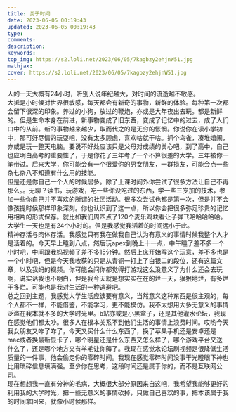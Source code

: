 ```yaml
---
title: 关于时间
date: 2023-06-05 00:19:43
updated: 2023-06-05 00:19:43
type:
comments:
description:
keywords:
top_img: https://s2.loli.net/2023/06/05/7kagbzy2ehjnW51.jpg
mathjax:
cover: https://s2.loli.net/2023/06/05/7kagbzy2ehjnW51.jpg
---
```

人的一天大概有24小时，听别人说年纪越大，对时间的流逝越不敏感。<br/>
大抵是小时候对世界很敏感，每天都会有新奇的事物，新鲜的体验。每种第一次都会留下很深的印象。养过的小狗，放过的鞭炮，亦或是大年夜出去玩。都是新鲜的。但是生命本身在前进，新事物变成了旧东西，变成了记忆中的过去，成了人们口中的从前。新的事物越来越少，取而代之的是无穷的怅惘。你说你在读小学初中，那可好尽情的玩耍吧，没有太多顾虑，喜欢啥就干啥。抓个鸟雀，凑堆嬉闹，亦或是玩一整天电脑。要说不好处应该只是父母对成绩的关心吧，到了高中，自己也应明白高考的重要性了，于是你花了三年考了一个不算很差的大学。三年被你一笔带过。后来大学，你可能会有一个很爱你的男女朋友，一群损友，可能会点一些杂七杂八不知道有什么用的技能。<br/>
但是还是你自己一个人的时候居多。除了上课时间外你尝试了很多方法让自己不再那么。。无聊？读书，玩游戏，吃一些你没吃过的东西，学一些三岁加的技术，参加一些你自己并不喜欢的所谓的社团活动。很多次尝试也都是第一次，但是并不会像孩提时候那样印象深刻。你也认识到了这一点，所以你会把很多弥足珍贵的记忆用相片的形式保存。就比如我们周四点了120个麦乐鸡块看让子弹飞哈哈哈哈哈。<br/>
大学生一天也是有24个小时的。但是我感觉我活着的时间远小于此。<br/>
精神存活与肉体存活。我感觉只有我在做我自己认为有意义的事情时候我整个人才是活着的。今天早上睡到八点，然后玩apex到晚上十一点，中午睡了差不多一个小时吧，中间跟我妈视频了差不多15分钟。然后上床开始写这个玩意，差不多也是一个小时吧，但是今天我收获的只是从青铜一打上了白银二的段位，还有这篇文章，以及我妈的视频。你可能会问你都觉得打游戏这么没意义了为什么还会去玩啊，说实话我也不明白，但是我今天就是想实实在在的烂一天，狠狠地烂，有多烂干多烂。可能也是我对生活的一种逃避吧。<br/>
总之回到主题，我感觉大学生活应该要有意义，当然意义这种东西是很主观的，每个人都不一样，不能借鉴，不能学习，更不能模仿。我不太想用大多无意义的事情泛滥在我本就不多的大学时光里。b站亦或是小黑盒子，还是其他灌水论坛，我现在感觉他们都太吵。很多人在根本关系不到他们生活的事情上浪费时间。哎哟今天我女朋友又咋了咋了，今天又买什么什么东西了，换了苹果手机还是安卓还是mac或者换最新显卡了，哪个明星还是什么东西又怎么样了，哪个游戏平台又送什么了，还是哪个地方又有羊毛让你薅了。我现在感觉水论坛刷视频是很降低生活质量的一件事，他会偷走你的零碎时间。我现在感觉零碎时间没事干光瞪眼下神也比用琐碎信息填满强。至少你在思考，这段时间还是属于你的，而不是互联网公司。<br/>
现在想想我一直有分神的毛病，大概很大部分原因来自这吧，我希望我能够更好的利用我的大学时光，把一些无意义的事情砍掉，只做自己喜欢的事，把本该属于我的时间拿回来，就像小时候那样。<br/>
